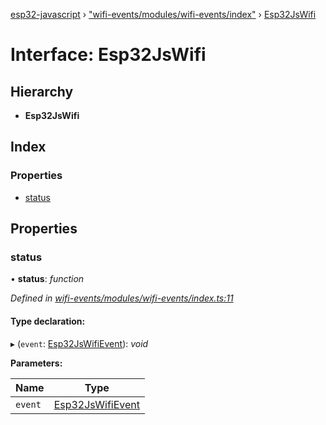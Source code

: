 [esp32-javascript](../README.md) › ["wifi-events/modules/wifi-events/index"](../modules/_wifi_events_modules_wifi_events_index_.md) › [Esp32JsWifi](_wifi_events_modules_wifi_events_index_.esp32jswifi.md)

# Interface: Esp32JsWifi

## Hierarchy

* **Esp32JsWifi**

## Index

### Properties

* [status](_wifi_events_modules_wifi_events_index_.esp32jswifi.md#status)

## Properties

###  status

• **status**: *function*

*Defined in [wifi-events/modules/wifi-events/index.ts:11](https://github.com/marcelkottmann/esp32-javascript/blob/79968c6/components/wifi-events/modules/wifi-events/index.ts#L11)*

#### Type declaration:

▸ (`event`: [Esp32JsWifiEvent](_wifi_events_modules_wifi_events_index_.esp32jswifievent.md)): *void*

**Parameters:**

Name | Type |
------ | ------ |
`event` | [Esp32JsWifiEvent](_wifi_events_modules_wifi_events_index_.esp32jswifievent.md) |
